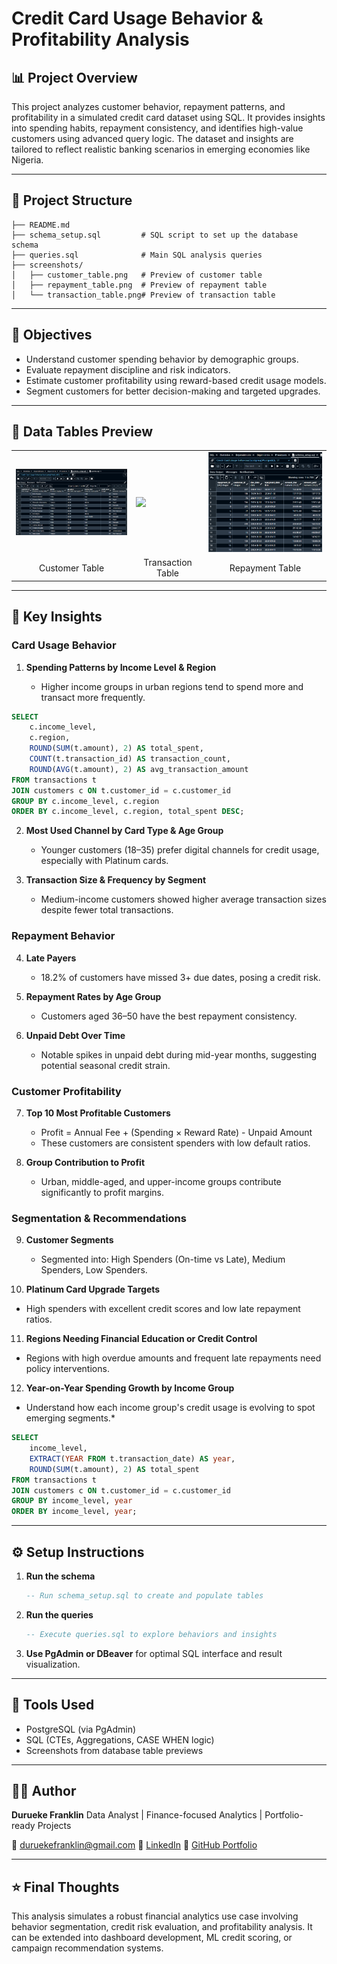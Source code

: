 # Credit Card Usage Behavior & Profitability Analysis

## 📊 Project Overview

This project analyzes customer behavior, repayment patterns, and profitability in a simulated credit card dataset using SQL. It provides insights into spending habits, repayment consistency, and identifies high-value customers using advanced query logic. The dataset and insights are tailored to reflect realistic banking scenarios in emerging economies like Nigeria.

---

## 📁 Project Structure

```
├── README.md
├── schema_setup.sql         # SQL script to set up the database schema
├── queries.sql              # Main SQL analysis queries
├── screenshots/
│   ├── customer_table.png   # Preview of customer table
│   ├── repayment_table.png  # Preview of repayment table
│   └── transaction_table.png# Preview of transaction table
```

---

## 📌 Objectives

* Understand customer spending behavior by demographic groups.
* Evaluate repayment discipline and risk indicators.
* Estimate customer profitability using reward-based credit usage models.
* Segment customers for better decision-making and targeted upgrades.

---

## 🧾 Data Tables Preview

<table>
  <tr>
    <td><img src="screenshots/customer_table.png" width="250"></td>
    <td><img src="screenshots/transaction_table.png" width="250"></td>
    <td><img src="screenshots/repayment_table.png" width="250"></td>
  </tr>
  <tr>
    <td align="center">Customer Table</td>
    <td align="center">Transaction Table</td>
    <td align="center">Repayment Table</td>
  </tr>
</table>

---

## 🧠 Key Insights

### Card Usage Behavior

1. **Spending Patterns by Income Level & Region**

   * Higher income groups in urban regions tend to spend more and transact more frequently.
```sql
SELECT
    c.income_level,
    c.region,
    ROUND(SUM(t.amount), 2) AS total_spent,
    COUNT(t.transaction_id) AS transaction_count,
    ROUND(AVG(t.amount), 2) AS avg_transaction_amount
FROM transactions t
JOIN customers c ON t.customer_id = c.customer_id
GROUP BY c.income_level, c.region
ORDER BY c.income_level, c.region, total_spent DESC;
```

2. **Most Used Channel by Card Type & Age Group**

   * Younger customers (18–35) prefer digital channels for credit usage, especially with Platinum cards.

3. **Transaction Size & Frequency by Segment**

   * Medium-income customers showed higher average transaction sizes despite fewer total transactions.

### Repayment Behavior

4. **Late Payers**

   * 18.2% of customers have missed 3+ due dates, posing a credit risk.

5. **Repayment Rates by Age Group**

   * Customers aged 36–50 have the best repayment consistency.

6. **Unpaid Debt Over Time**

   * Notable spikes in unpaid debt during mid-year months, suggesting potential seasonal credit strain.

### Customer Profitability

7. **Top 10 Most Profitable Customers**

   * Profit = Annual Fee + (Spending × Reward Rate) - Unpaid Amount
   * These customers are consistent spenders with low default ratios.

8. **Group Contribution to Profit**

   * Urban, middle-aged, and upper-income groups contribute significantly to profit margins.

### Segmentation & Recommendations

9. **Customer Segments**

   * Segmented into: High Spenders (On-time vs Late), Medium Spenders, Low Spenders.

10. **Platinum Card Upgrade Targets**

* High spenders with excellent credit scores and low late repayment ratios.

11. **Regions Needing Financial Education or Credit Control**

* Regions with high overdue amounts and frequent late repayments need policy interventions.

12. **Year-on-Year Spending Growth by Income Group**
* Understand how each income group's credit usage is evolving to spot emerging segments.*

```sql
SELECT
    income_level,
    EXTRACT(YEAR FROM t.transaction_date) AS year,
    ROUND(SUM(t.amount), 2) AS total_spent
FROM transactions t
JOIN customers c ON t.customer_id = c.customer_id
GROUP BY income_level, year
ORDER BY income_level, year;
```

---

## ⚙️ Setup Instructions

1. **Run the schema**

   ```sql
   -- Run schema_setup.sql to create and populate tables
   ```
2. **Run the queries**

   ```sql
   -- Execute queries.sql to explore behaviors and insights
   ```
3. **Use PgAdmin or DBeaver** for optimal SQL interface and result visualization.

---

## 📌 Tools Used

* PostgreSQL (via PgAdmin)
* SQL (CTEs, Aggregations, CASE WHEN logic)
* Screenshots from database table previews

---

## 🧑‍💼 Author

**Durueke Franklin**
Data Analyst | Finance-focused Analytics | Portfolio-ready Projects

📧 [duruekefranklin@gmail.com](mailto:duruekefranklin@gmail.com)
🔗 [LinkedIn](https://linkedin.com/in/duruekefranklin)
💼 [GitHub Portfolio](https://github.com/DuruekeFranklin)

---

## ⭐ Final Thoughts

This analysis simulates a robust financial analytics use case involving behavior segmentation, credit risk evaluation, and profitability analysis. It can be extended into dashboard development, ML credit scoring, or campaign recommendation systems.
